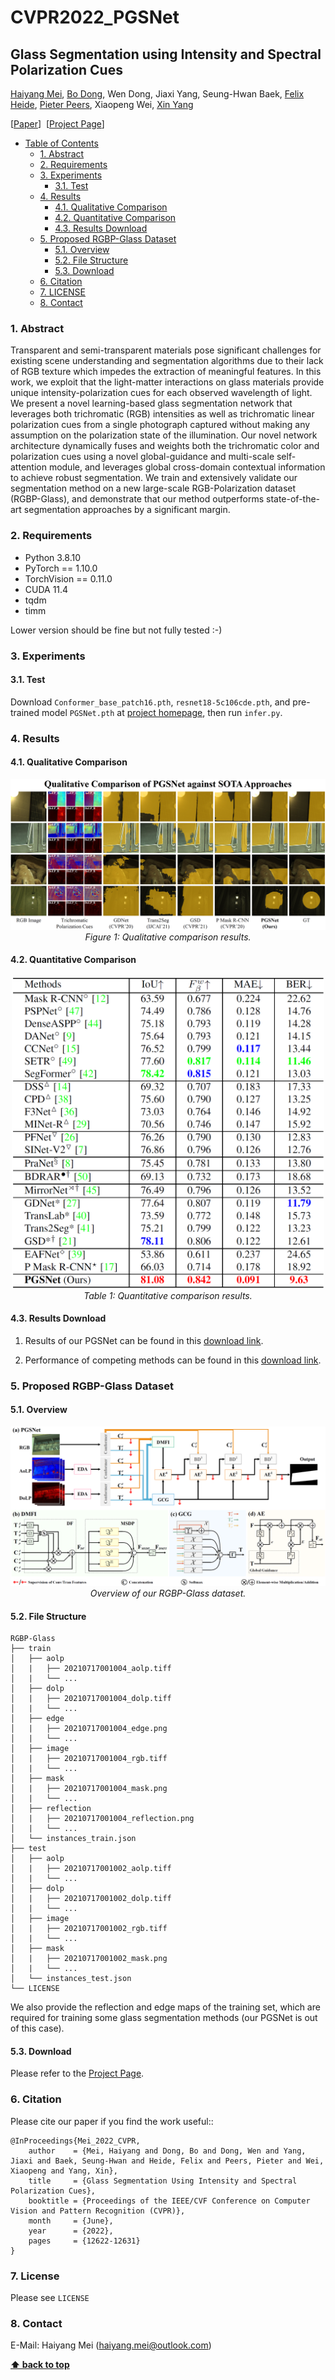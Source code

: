 # CVPR2022_PGSNet

## Glass Segmentation using Intensity and Spectral Polarization Cues
[Haiyang Mei](https://mhaiyang.github.io/), [Bo Dong](https://dongshuhao.github.io/), Wen Dong, Jiaxi Yang, Seung-Hwan Baek, [Felix Heide](https://www.cs.princeton.edu/~fheide/), [Pieter Peers](http://www.cs.wm.edu/~ppeers/), Xiaopeng Wei, [Xin Yang](https://xinyangdut.github.io/)

[[Paper](https://openaccess.thecvf.com/content/CVPR2022/papers/Mei_Glass_Segmentation_Using_Intensity_and_Spectral_Polarization_Cues_CVPR_2022_paper.pdf)]&nbsp;&nbsp;[[Project Page](https://mhaiyang.github.io/CVPR2022_PGSNet/index.html)]

- [Table of Contents](#glass-segmentation-using-intensity-and-spectral-polarization-cues)
  * [1. Abstract](#1-abstract)
  * [2. Requirements](#2-requirements)
  * [3. Experiments](#3-experiments)
    + [3.1. Test](#31-test)
  * [4. Results](#4-results)
    + [4.1. Qualitative Comparison](#41-qualitative-comparison)
    + [4.2. Quantitative Comparison](#42-quantitative-comparison)
    + [4.3. Results Download](#43-results-download)
  * [5. Proposed RGBP-Glass Dataset](#5-proposed-rgbp-glass-dataset)
    + [5.1. Overview](#51-overview)
    + [5.2. File Structure](#52-file-structure)
    + [5.3. Download](#53-download)
  * [6. Citation](#6-citation)
  * [7. LICENSE](#7-license)
  * [8. Contact](#8-contact)

### 1. Abstract

Transparent and semi-transparent materials pose significant challenges for existing scene understanding and segmentation algorithms due to their lack of RGB texture which impedes the extraction of meaningful features. In this work, we exploit that the light-matter interactions on glass materials provide unique intensity-polarization cues for each observed wavelength of light. We present a novel learning-based glass segmentation network that leverages both trichromatic (RGB) intensities as well as trichromatic linear polarization cues from a single photograph captured without making any assumption on the polarization state of the illumination. Our novel network architecture dynamically fuses and weights both the trichromatic color and polarization cues using a novel global-guidance and multi-scale self-attention module, and leverages global cross-domain contextual information to achieve robust segmentation.  We train and extensively validate our segmentation method on a new large-scale RGB-Polarization dataset (RGBP-Glass), and demonstrate that our method outperforms state-of-the-art segmentation approaches by a significant margin.


### 2. Requirements
* Python 3.8.10
* PyTorch == 1.10.0
* TorchVision == 0.11.0
* CUDA 11.4
* tqdm
* timm

Lower version should be fine but not fully tested :-)


### 3. Experiments

#### 3.1. Test
Download `Conformer_base_patch16.pth`, `resnet18-5c106cde.pth`, and pre-trained model `PGSNet.pth` at [project homepage](https://mhaiyang.github.io/CVPR2022_PGSNet/index.html), then run `infer.py`.


### 4. Results

#### 4.1. Qualitative Comparison

<p align="center">
    <img src="assets/figure1.png"/> <br />
    <em> 
    Figure 1: Qualitative comparison results.
    </em>
</p>

#### 4.2. Quantitative Comparison

<p align="center">
    <img width="500" src="assets/table1.png"/> <br />
    <em> 
    Table 1: Quantitative comparison results.
    </em>
</p>

#### 4.3. Results Download 

1. Results of our PGSNet can be found in this [download link](https://mhaiyang.github.io/CVPR2022_PGSNet/index.html).

2. Performance of competing methods can be found in this [download link](https://mhaiyang.github.io/CVPR2022_PGSNet/index.html).


### 5. Proposed RGBP-Glass Dataset

#### 5.1. Overview

<p align="center">
    <img src="assets/pipeline.png"/> <br />
    <em> 
    Overview of our RGBP-Glass dataset.
    </em>
</p>

#### 5.2. File Structure
	RGBP-Glass
	├── train
	│   ├── aolp
    │   |   ├── 20210717001004_aolp.tiff
    │   |   └── ...
	│   ├── dolp
    │   |   ├── 20210717001004_dolp.tiff
    │   |   └── ...
	│   ├── edge
    │   |   ├── 20210717001004_edge.png
    │   |   └── ...
	│   ├── image
    │   |   ├── 20210717001004_rgb.tiff
    │   |   └── ...
	│   ├── mask
    │   |   ├── 20210717001004_mask.png
    │   |   └── ...
	│   ├── reflection
    │   |   ├── 20210717001004_reflection.png
    │   |   └── ...
    │   └── instances_train.json
	├── test
	│   ├── aolp
    │   |   ├── 20210717001002_aolp.tiff
    │   |   └── ...
	│   ├── dolp
    │   |   ├── 20210717001002_dolp.tiff
    │   |   └── ...
	│   ├── image
    │   |   ├── 20210717001002_rgb.tiff
    │   |   └── ...
	│   ├── mask
    │   |   ├── 20210717001002_mask.png
    │   |   └── ...
    │   └── instances_test.json
	└── LICENSE

We also provide the reflection and edge maps of the training set, which are required for training some glass segmentation methods (our PGSNet is out of this case).

#### 5.3. Download
Please refer to the [Project Page](https://mhaiyang.github.io/CVPR2022_PGSNet/index.html).


### 6. Citation
Please cite our paper if you find the work useful::

```
@InProceedings{Mei_2022_CVPR,
    author    = {Mei, Haiyang and Dong, Bo and Dong, Wen and Yang, Jiaxi and Baek, Seung-Hwan and Heide, Felix and Peers, Pieter and Wei, Xiaopeng and Yang, Xin},
    title     = {Glass Segmentation Using Intensity and Spectral Polarization Cues},
    booktitle = {Proceedings of the IEEE/CVF Conference on Computer Vision and Pattern Recognition (CVPR)},
    month     = {June},
    year      = {2022},
    pages     = {12622-12631}
}
```


### 7. License

Please see `LICENSE`

### 8. Contact
E-Mail: Haiyang Mei (haiyang.mei@outlook.com)


**[⬆ back to top](#1-abstract)**